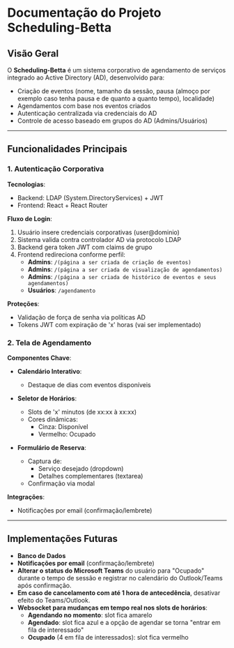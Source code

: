 # Documentação do Projeto Scheduling-Betta

## **Visão Geral**  
O **Scheduling-Betta** é um sistema corporativo de agendamento de serviços integrado ao Active Directory (AD), desenvolvido para:

- Criação de eventos (nome, tamanho da sessão, pausa (almoço por exemplo caso tenha pausa e de quanto a quanto tempo), localidade)
- Agendamentos com base nos eventos criados
- Autenticação centralizada via credenciais do AD  
- Controle de acesso baseado em grupos do AD (Admins/Usuários)    

---

## **Funcionalidades Principais**

### 1. **Autenticação Corporativa**  
**Tecnologias**:  
- Backend: LDAP (System.DirectoryServices) + JWT
- Frontend: React + React Router  

**Fluxo de Login**:  
1. Usuário insere credenciais corporativas (user@dominio)  
2. Sistema valida contra controlador AD via protocolo LDAP  
3. Backend gera token JWT com claims de grupo  
4. Frontend redireciona conforme perfil:
   - **Admins**: `/(página a ser criada de criação de eventos)`
   - **Admins**: `/(página a ser criada de visualização de agendamentos)`
   - **Admins**: `/(página a ser criada de histórico de eventos e seus agendamentos)`  
   - **Usuários**: `/agendamento`

**Proteções**:  
- Validação de força de senha via políticas AD  
- Tokens JWT com expiração de 'x' horas (vai ser implementado) 

### 2. **Tela de Agendamento**  
**Componentes Chave**:  
- **Calendário Interativo**:  
  - Destaque de dias com eventos disponíveis    

- **Seletor de Horários**:  
  - Slots de 'x' minutos (de xx:xx à xx:xx)  
  - Cores dinâmicas:
    - Cinza: Disponível  
    - Vermelho: Ocupado  

- **Formulário de Reserva**:  
  - Captura de:  
    - Serviço desejado (dropdown)  
    - Detalhes complementares (textarea)  
  - Confirmação via modal  

**Integrações**:  
- Notificações por email (confirmação/lembrete)  

---

## **Implementações Futuras**

- **Banco de Dados**
- **Notificações por email** (confirmação/lembrete)
- **Alterar o status do Microsoft Teams** do usuário para "Ocupado" durante o tempo de sessão e registrar no calendário do Outlook/Teams após confirmação.
- **Em caso de cancelamento com até 1 hora de antecedência**, desativar efeito do Teams/Outlook.
- **Websocket para mudanças em tempo real nos slots de horários**:
  - **Agendando no momento**: slot fica amarelo
  - **Agendado**: slot fica azul e a opção de agendar se torna "entrar em fila de interessado"
  - **Ocupado** (4 em fila de interessados): slot fica vermelho


